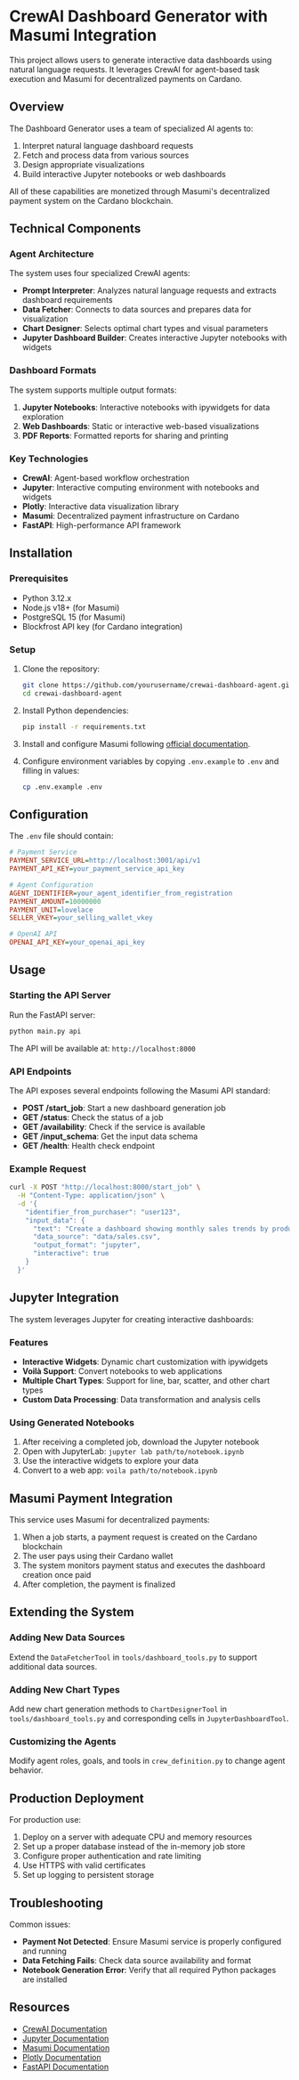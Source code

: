 # CrewAI Dashboard Generator with Masumi Integration

This project allows users to generate interactive data dashboards using natural language requests. It leverages CrewAI for agent-based task execution and Masumi for decentralized payments on Cardano.

## Overview

The Dashboard Generator uses a team of specialized AI agents to:
1. Interpret natural language dashboard requests
2. Fetch and process data from various sources
3. Design appropriate visualizations
4. Build interactive Jupyter notebooks or web dashboards

All of these capabilities are monetized through Masumi's decentralized payment system on the Cardano blockchain.

## Technical Components

### Agent Architecture

The system uses four specialized CrewAI agents:

- **Prompt Interpreter**: Analyzes natural language requests and extracts dashboard requirements
- **Data Fetcher**: Connects to data sources and prepares data for visualization
- **Chart Designer**: Selects optimal chart types and visual parameters
- **Jupyter Dashboard Builder**: Creates interactive Jupyter notebooks with widgets

### Dashboard Formats

The system supports multiple output formats:

1. **Jupyter Notebooks**: Interactive notebooks with ipywidgets for data exploration
2. **Web Dashboards**: Static or interactive web-based visualizations
3. **PDF Reports**: Formatted reports for sharing and printing

### Key Technologies

- **CrewAI**: Agent-based workflow orchestration
- **Jupyter**: Interactive computing environment with notebooks and widgets
- **Plotly**: Interactive data visualization library
- **Masumi**: Decentralized payment infrastructure on Cardano
- **FastAPI**: High-performance API framework

## Installation

### Prerequisites

- Python 3.12.x
- Node.js v18+ (for Masumi)
- PostgreSQL 15 (for Masumi)
- Blockfrost API key (for Cardano integration)

### Setup

1. Clone the repository:
   ```bash
   git clone https://github.com/yourusername/crewai-dashboard-agent.git
   cd crewai-dashboard-agent
   ```

2. Install Python dependencies:
   ```bash
   pip install -r requirements.txt
   ```

3. Install and configure Masumi following [official documentation](https://docs.masumi.network/get-started/installation).

4. Configure environment variables by copying `.env.example` to `.env` and filling in values:
   ```bash
   cp .env.example .env
   ```

## Configuration

The `.env` file should contain:

```ini
# Payment Service
PAYMENT_SERVICE_URL=http://localhost:3001/api/v1
PAYMENT_API_KEY=your_payment_service_api_key

# Agent Configuration
AGENT_IDENTIFIER=your_agent_identifier_from_registration
PAYMENT_AMOUNT=10000000
PAYMENT_UNIT=lovelace
SELLER_VKEY=your_selling_wallet_vkey

# OpenAI API
OPENAI_API_KEY=your_openai_api_key
```

## Usage

### Starting the API Server

Run the FastAPI server:

```bash
python main.py api
```

The API will be available at: `http://localhost:8000`

### API Endpoints

The API exposes several endpoints following the Masumi API standard:

- **POST /start_job**: Start a new dashboard generation job
- **GET /status**: Check the status of a job
- **GET /availability**: Check if the service is available
- **GET /input_schema**: Get the input data schema
- **GET /health**: Health check endpoint

### Example Request

```bash
curl -X POST "http://localhost:8000/start_job" \
  -H "Content-Type: application/json" \
  -d '{
    "identifier_from_purchaser": "user123",
    "input_data": {
      "text": "Create a dashboard showing monthly sales trends by product category",
      "data_source": "data/sales.csv",
      "output_format": "jupyter",
      "interactive": true
    }
  }'
```

## Jupyter Integration

The system leverages Jupyter for creating interactive dashboards:

### Features

- **Interactive Widgets**: Dynamic chart customization with ipywidgets
- **Voilà Support**: Convert notebooks to web applications
- **Multiple Chart Types**: Support for line, bar, scatter, and other chart types
- **Custom Data Processing**: Data transformation and analysis cells

### Using Generated Notebooks

1. After receiving a completed job, download the Jupyter notebook
2. Open with JupyterLab: `jupyter lab path/to/notebook.ipynb`
3. Use the interactive widgets to explore your data
4. Convert to a web app: `voila path/to/notebook.ipynb`

## Masumi Payment Integration

This service uses Masumi for decentralized payments:

1. When a job starts, a payment request is created on the Cardano blockchain
2. The user pays using their Cardano wallet
3. The system monitors payment status and executes the dashboard creation once paid
4. After completion, the payment is finalized

## Extending the System

### Adding New Data Sources

Extend the `DataFetcherTool` in `tools/dashboard_tools.py` to support additional data sources.

### Adding New Chart Types

Add new chart generation methods to `ChartDesignerTool` in `tools/dashboard_tools.py` and corresponding cells in `JupyterDashboardTool`.

### Customizing the Agents

Modify agent roles, goals, and tools in `crew_definition.py` to change agent behavior.

## Production Deployment

For production use:

1. Deploy on a server with adequate CPU and memory resources
2. Set up a proper database instead of the in-memory job store
3. Configure proper authentication and rate limiting
4. Use HTTPS with valid certificates
5. Set up logging to persistent storage

## Troubleshooting

Common issues:

- **Payment Not Detected**: Ensure Masumi service is properly configured and running
- **Data Fetching Fails**: Check data source availability and format
- **Notebook Generation Error**: Verify that all required Python packages are installed

## Resources

- [CrewAI Documentation](https://docs.crewai.com)
- [Jupyter Documentation](https://jupyter.org)
- [Masumi Documentation](https://docs.masumi.network)
- [Plotly Documentation](https://plotly.com/python/)
- [FastAPI Documentation](https://fastapi.tiangolo.com)
